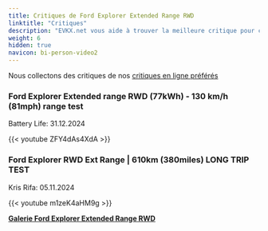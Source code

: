 ```yaml
---
title: Critiques de Ford Explorer Extended Range RWD
linktitle: "Critiques"
description: "EVKX.net vous aide à trouver la meilleure critique pour ce modèle."
weight: 6
hidden: true
navicon: bi-person-video2
---
```

Nous collectons des critiques de nos [critiques en ligne préférés](../../../../../guides/evreviewers/)

<div class="container text-center shadow p-2 pe-4 mb-5 bg-body-tertiary rounded border">
<h3>Ford Explorer Extended range RWD (77kWh) - 130 km/h (81mph) range test</h3>
<p>Battery Life: 31.12.2024</p>

{{< youtube ZFY4dAs4XdA >}}

</div>
<div class="container text-center shadow p-2 pe-4 mb-5 bg-body-tertiary rounded border">
<h3>Ford Explorer RWD Ext Range | 610km (380miles) LONG TRIP TEST</h3>
<p>Kris Rifa: 05.11.2024</p>

{{< youtube m1zeK4aHM9g >}}

</div>
<div class="mt-3 mb-3">
<a href="../gallery/" class="text-decoration-none text-black">
<strong><i class="bi-arrow-left"></i>Galerie  </strong>
</a>
<a href="../" class="text-decoration-none text-black float-end">
<strong>Ford Explorer Extended Range RWD <i class="bi-arrow-right"></i></strong>
</a>
</div>
